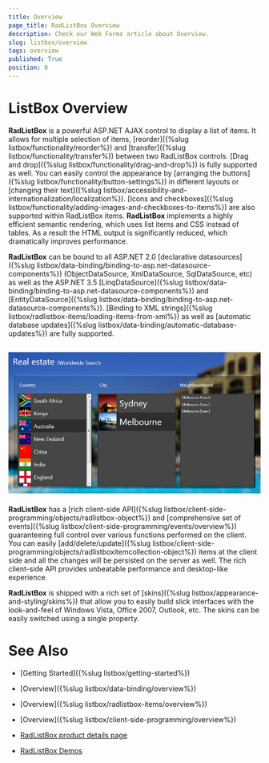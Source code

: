 ```yaml
---
title: Overview
page_title: RadListBox Overview
description: Check our Web Forms article about Overview.
slug: listbox/overview
tags: overview
published: True
position: 0
---
```


# ListBox Overview

**RadListBox** is a powerful ASP.NET AJAX control to display a list of items. It allows for multiple selection of items, [reorder]({%slug listbox/functionality/reorder%}) and [transfer]({%slug listbox/functionality/transfer%}) between two RadListBox controls. [Drag and drop]({%slug listbox/functionality/drag-and-drop%}) is fully supported as well. You can easily control the appearance by [arranging the buttons]({%slug listbox/functionality/button-settings%}) in different layouts or [changing their text]({%slug listbox/accessibility-and-internationalization/localization%}). [Icons and checkboxes]({%slug listbox/functionality/adding-images-and-checkboxes-to-items%}) are also supported within RadListBox items. **RadListBox** implements a highly efficient semantic rendering, which uses list items and CSS instead of tables. As a result the HTML output is significantly reduced, which dramatically improves performance.

**RadListBox** can be bound to all ASP.NET 2.0 [declarative datasources]({%slug listbox/data-binding/binding-to-asp.net-datasource-components%}) (ObjectDataSource, XmlDataSource, SqlDataSource, etc) as well as the ASP.NET 3.5 [LinqDataSource]({%slug listbox/data-binding/binding-to-asp.net-datasource-components%}) and [EntityDataSource]({%slug listbox/data-binding/binding-to-asp.net-datasource-components%}). [Binding to XML strings]({%slug listbox/radlistbox-items/loading-items-from-xml%}) as well as [automatic database updates]({%slug listbox/data-binding/automatic-database-updates%}) are fully supported.

## ![Overview](images/listbox-overview.png)

**RadListBox** has a [rich client-side API]({%slug listbox/client-side-programming/objects/radlistbox-object%}) and [comprehensive set of events]({%slug listbox/client-side-programming/events/overview%}) guaranteeing full control over various functions performed on the client. You can easily [add/delete/update]({%slug listbox/client-side-programming/objects/radlistboxitemcollection-object%}) items at the client side and all the changes will be persisted on the server as well. The rich client-side API provides unbeatable performance and desktop-like experience.

**RadListBox** is shipped with a rich set of [skins]({%slug listbox/appearance-and-styling/skins%}) that allow you to easily build slick interfaces with the look-and-feel of Windows Vista, Office 2007, Outlook, etc. The skins can be easily switched using a single property.

# See Also

 * [Getting Started]({%slug listbox/getting-started%})

 * [Overview]({%slug listbox/data-binding/overview%})

 * [Overview]({%slug listbox/radlistbox-items/overview%})

 * [Overview]({%slug listbox/client-side-programming/overview%})

 * [RadListBox product details page](https://www.telerik.com/products/aspnet-ajax/listbox.aspx)

 * [RadListBox Demos](https://demos.telerik.com/aspnet-ajax/listbox/examples/overview/defaultcs.aspx)
